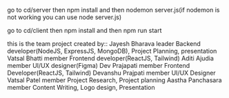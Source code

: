 go to cd/server then npm install and then nodemon server.js(if nodemon is not working you can use node server.js)

go to cd/client then npm install and then npm run start

this is the team project created by::
Jayesh Bharava    leader   Backend developer(NodeJS, ExpressJS, MongoDB), Project Planning, presentation<br>
Vatsal Bhatti     member   Frontend developer(ReactJS, Tailwind)
Aditi Ajudia      member   UI/UX designer(Figma)
Dev Prajapati     member   Frontend Developer(ReactJS, Tailwind)
Devanshu Prajpati member   UI/UX Designer
Vatsal Patel      member   Project Research, Project planning
Aastha Panchasara member   Content Writing, Logo design, Presentation 
